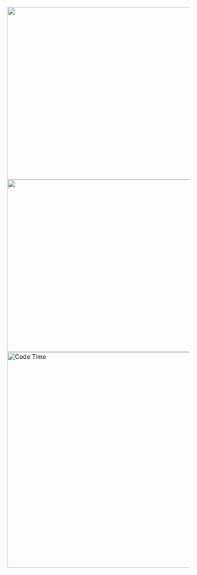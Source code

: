 
<figure>
	<img src="https://wakatime.com/share/@a1cdcc24-5135-45fb-bcbb-dca1f8b595fa/433d0161-b404-4033-b12e-a5ebf26256d9.png" width="600" height="400" />
	<img src="https://wakatime.com/share/@a1cdcc24-5135-45fb-bcbb-dca1f8b595fa/c15f3c08-49a3-49b9-81de-e599352ca7b7.png" width="600" height="400" />
	<img alt="Code Time" src="https://img.shields.io/endpoint?style=flat&url=https://codetime-api.datreks.com/badge/1014?logoColor=white%26project=%26recentMS=0%26showProject=false" width="500"/>
	</figure>
